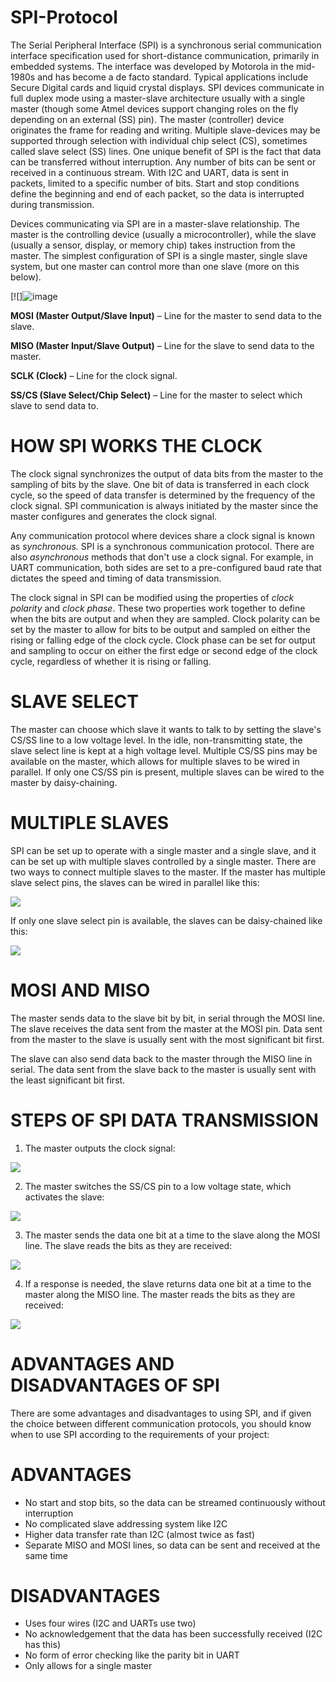 # SPI-Protocol
The Serial Peripheral Interface (SPI) is a synchronous serial communication interface specification used for short-distance communication, primarily in embedded systems. The interface was developed by Motorola in the mid-1980s and has become a de facto standard. Typical applications include Secure Digital cards and liquid crystal displays.  SPI devices communicate in full duplex mode using a master-slave architecture usually with a single master (though some Atmel devices support changing roles on the fly depending on an external (SS) pin). The master (controller) device originates the frame for reading and writing. Multiple slave-devices may be supported through selection with individual chip select (CS), sometimes called slave select (SS) lines.
One unique benefit of SPI is the fact that data can be transferred without interruption. Any number of bits can be sent or received in a continuous stream. With I2C and UART, data is sent in packets, limited to a specific number of bits. Start and stop conditions define the beginning and end of each packet, so the data is interrupted during transmission.

Devices communicating via SPI are in a master-slave relationship. The master is the controlling device (usually a microcontroller), while the slave (usually a sensor, display, or memory chip) takes instruction from the master. The simplest configuration of SPI is a single master, single slave system, but one master can control more than one slave (more on this below).

[![]![image](https://user-images.githubusercontent.com/56084662/193824125-bf139d6e-ccc1-420a-a3e5-05cd528a1e31.png)


**MOSI (Master Output/Slave Input)** – Line for the master to send data to the slave.

**MISO (Master Input/Slave Output)** – Line for the slave to send data to the master.

**SCLK (Clock)** – Line for the clock signal.

**SS/CS (Slave Select/Chip Select)** – Line for the master to select which slave to send data to.

# HOW SPI WORKS THE CLOCK

The clock signal synchronizes the output of data bits from the master to the sampling of bits by the slave. One bit of data is transferred in each clock cycle, so the speed of data transfer is determined by the frequency of the clock signal. SPI communication is always initiated by the master since the master configures and generates the clock signal.

Any communication protocol where devices share a clock signal is known as _synchronous._ SPI is a synchronous communication protocol. There are also _asynchronous_ methods that don't use a clock signal. For example, in UART communication, both sides are set to a pre-configured baud rate that dictates the speed and timing of data transmission.

The clock signal in SPI can be modified using the properties of _clock polarity_ and _clock phase_. These two properties work together to define when the bits are output and when they are sampled. Clock polarity can be set by the master to allow for bits to be output and sampled on either the rising or falling edge of the clock cycle. Clock phase can be set for output and sampling to occur on either the first edge or second edge of the clock cycle, regardless of whether it is rising or falling.

# SLAVE SELECT

The master can choose which slave it wants to talk to by setting the slave's CS/SS line to a low voltage level. In the idle, non-transmitting state, the slave select line is kept at a high voltage level. Multiple CS/SS pins may be available on the master, which allows for multiple slaves to be wired in parallel. If only one CS/SS pin is present, multiple slaves can be wired to the master by daisy-chaining.

# MULTIPLE SLAVES

SPI can be set up to operate with a single master and a single slave, and it can be set up with multiple slaves controlled by a single master. There are two ways to connect multiple slaves to the master. If the master has multiple slave select pins, the slaves can be wired in parallel like this:

[![](RackMultipart20221004-1-uc1opb_html_6e423439cf696bae.png)](https://www.circuitbasics.com/wp-content/uploads/2016/01/Introduction-to-SPI-Multiple-Slave-Configuration-Separate-Slave-Select.png)

If only one slave select pin is available, the slaves can be daisy-chained like this:

[![](RackMultipart20221004-1-uc1opb_html_503f913ee3139c8a.png)](https://www.circuitbasics.com/wp-content/uploads/2016/01/Introduction-to-SPI-Multiple-Slave-Configuration-Daisy-Chained.png)

# MOSI AND MISO

The master sends data to the slave bit by bit, in serial through the MOSI line. The slave receives the data sent from the master at the MOSI pin. Data sent from the master to the slave is usually sent with the most significant bit first.

The slave can also send data back to the master through the MISO line in serial. The data sent from the slave back to the master is usually sent with the least significant bit first.

# STEPS OF SPI DATA TRANSMISSION

1. The master outputs the clock signal:

[![](RackMultipart20221004-1-uc1opb_html_69068176af344b72.png)](https://www.circuitbasics.com/wp-content/uploads/2016/01/Introduction-to-SPI-Data-Transmission-Diagram-Clock-Signal.png)

2. The master switches the SS/CS pin to a low voltage state, which activates the slave:

[![](RackMultipart20221004-1-uc1opb_html_82ef07cf3f806f30.png)](https://www.circuitbasics.com/wp-content/uploads/2016/01/Introduction-to-SPI-Data-Transmission-Diagram-Slave-Select-Activation.png)

3. The master sends the data one bit at a time to the slave along the MOSI line. The slave reads the bits as they are received:

[![](RackMultipart20221004-1-uc1opb_html_1785c0625b91a5ae.png)](https://www.circuitbasics.com/wp-content/uploads/2016/01/Introduction-to-SPI-Data-Transmission-Diagram-Master-to-Slave-Data-Transfer.png)

4. If a response is needed, the slave returns data one bit at a time to the master along the MISO line. The master reads the bits as they are received:

[![](RackMultipart20221004-1-uc1opb_html_d96c4efeb27015d1.png)](https://www.circuitbasics.com/wp-content/uploads/2016/01/Introduction-to-SPI-Data-Transmission-Diagram-Slave-to-Master-Data-Transfer.png)

# ADVANTAGES AND DISADVANTAGES OF SPI

There are some advantages and disadvantages to using SPI, and if given the choice between different communication protocols, you should know when to use SPI according to the requirements of your project:

# ADVANTAGES

- No start and stop bits, so the data can be streamed continuously without interruption
- No complicated slave addressing system like I2C
- Higher data transfer rate than I2C (almost twice as fast)
- Separate MISO and MOSI lines, so data can be sent and received at the same time

# DISADVANTAGES

- Uses four wires (I2C and UARTs use two)
- No acknowledgement that the data has been successfully received (I2C has this)
- No form of error checking like the parity bit in UART
- Only allows for a single master
